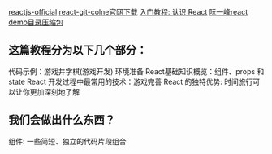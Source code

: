 
[reactjs-official](https://reactjs.org/)
[](https://github.com/facebook/react/)
[react-git-colne](https://github.com/facebook/react.git)[官网下载](react-main.zip)
[入门教程: 认识 React](https://react.docschina.org/tutorial/tutorial.html)
[](https://www.ruanyifeng.com/blog/2021/05/weekly-issue-159.html)
[阮一峰react demo目录压缩包](react-demos-master.zip) 
[](https://github.com/ruanyf/react-demos.git)








## 这篇教程分为以下几个部分：
代码示例：游戏井字棋(游戏开发)
环境准备
React基础知识概览：组件、props 和 state
React 开发过程中最常用的技术：游戏完善
React 的独特优势: 时间旅行可以让你更加深刻地了解 

## 我们会做出什么东西？

组件: 一些简短、独立的代码片段组合